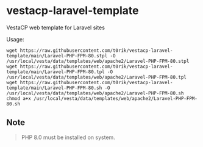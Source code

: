 # vestacp-laravel-template
VestaCP web template for Laravel sites

Usage:

```
wget https://raw.githubusercontent.com/t0rik/vestacp-laravel-template/main/Laravel-PHP-FPM-80.stpl -O /usr/local/vesta/data/templates/web/apache2/Laravel-PHP-FPM-80.stpl
wget https://raw.githubusercontent.com/t0rik/vestacp-laravel-template/main/Laravel-PHP-FPM-80.tpl -O /usr/local/vesta/data/templates/web/apache2/Laravel-PHP-FPM-80.tpl
wget https://raw.githubusercontent.com/t0rik/vestacp-laravel-template/main/Laravel-PHP-FPM-80.sh -O /usr/local/vesta/data/templates/web/apache2/Laravel-PHP-FPM-80.sh
chmod a+x /usr/local/vesta/data/templates/web/apache2/Laravel-PHP-FPM-80.sh
```

## Note
> PHP 8.0 must be installed on system.

